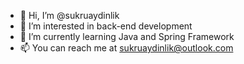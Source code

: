 - 👋 Hi, I’m @sukruaydinlik
- 👀 I’m interested in back-end development
- 🌱 I’m currently learning Java and Spring Framework
- 📫 You can reach me at sukruaydinlik@outlook.com

<!---
sukruaydinlik/sukruaydinlik is a ✨ special ✨ repository because its `README.md` (this file) appears on your GitHub profile.
You can click the Preview link to take a look at your changes.
--->
